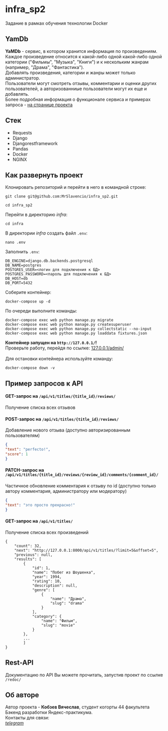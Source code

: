 # infra_sp2

Задание в рамках обучения технологии Docker

## YamDb

<b>YaMDb</b> - сервис, в котором хранится информация по произведениям.</br>
Каждое произведение относится к какой-либо одной какой-либо одной категории ("Фильмы", "Музыка", "Книги") и к нескольким жанрам (например, "Драма", "Фантастика").</br>
Добавлять произведения, категории и жанры может только администратор.</br>
Пользователи могут смотреть отзывы, комментарии и оценки других пользователей, а авторизованниые пользователи могут их еще и добавлять.</br>
Более подробная информация о функционале сервиса и примерах запроса - [на странице проекта](https://github.com/MrSlavencio/api_yamdb)

## Стек
* Requests
* Django
* Djangorestframework
* Pandas
* Docker
* NGINX

## Как развернуть проект
Клонировать репозиторий и перейти в него в командной строке:
```
git clone git@github.com:MrSlavencio/infra_sp2.git
```
```
cd infra_sp2
```
Перейти в директорию *infra*:
```
cd infra
```
В директории *infra* создать файл `.env`:
```
nano .env
```
Заполнить `.env`:
```
DB_ENGINE=django.db.backends.postgresql
DB_NAME=postgres
POSTGRES_USER=<логин для подключения к БД>
POSTGRES_PASSWORD=<пароль для подключения к БД>
DB_HOST=db
DB_PORT=5432
```
Соберите контейнер:
```
docker-compose up -d
```
По очереди выполните команды:
```
docker-compose exec web python manage.py migrate
docker-compose exec web python manage.py createsuperuser
docker-compose exec web python manage.py collectstatic --no-input
docker-compose exec web python manage.py loaddata fixtures.json
```
<b>Контейнер запущен на `http://127.0.0.1/`!</b></br>
Проверьте работу, перейдя по ссылке: [127.0.0.1/admin/](http://127.0.0.1/admin/)
</br></br>
Для остановки контейнера используйте команду:
```
docker-compose down -v
```

## Пример запросов к API
#### GET-запрос на `/api/v1/titles/{title_id}/reviews/`
Получение списка всех отзывов
#### POST-запрос на `/api/v1/titles/{title_id}/reviews/`
Добавление нового отзыва (доступно авторизированным пользователям)
```json
{
"text": "perfecto!",
"score": 1
}
```
#### PATCH-запрос на `/api/v1/titles/{title_id}/reviews/{review_id}/comments/{comment_id}/`
Частичное обновление комментария к отзыву по id (доступно только автору комментария, администратору или модератору)
```json
{
"text": "это просто прекрасно!"
}
```
#### GET-запрос на `/api/v1/titles/`
Получение списка всех произведений
```response (json)
{
    "count": 32,
    "next": "http://127.0.0.1:8000/api/v1/titles/?limit=5&offset=5",
    "previous": null,
    "results": [
        {
            "id": 1,
            "name": "Побег из Шоушенка",
            "year": 1994,
            "rating": 10,
            "description": null,
            "genre": [
                {
                    "name": "Драма",
                    "slug": "drama"
                }
            ],
            "category": {
                "name": "Фильм",
                "slug": "movie"
            }
        },
        ...
        ]
}
```


## Rest-API

Документацию по API Вы можете прочитать, запустив проект по ссылке ```/redoc/```

## Об авторе

Автор проекта - **Кобзев Вячеслав**, студент когорты 44 факультета Бэкенд разработки Яндекс-практикума.</br>
Контакты для связи: </br>
[*telegram*](https://t.me/mrslavencio "MrSlavencio")

